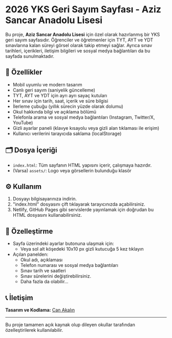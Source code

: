 
# 2026 YKS Geri Sayım Sayfası - Aziz Sancar Anadolu Lisesi

Bu proje, **Aziz Sancar Anadolu Lisesi** için özel olarak hazırlanmış bir YKS geri sayım sayfasıdır. Öğrenciler ve öğretmenler için TYT, AYT ve YDT sınavlarına kalan süreyi görsel olarak takip etmeyi sağlar. Ayrıca sınav tarihleri, içerikleri, iletişim bilgileri ve sosyal medya bağlantıları da bu sayfada sunulmaktadır.

## 🔧 Özellikler

- Mobil uyumlu ve modern tasarım
- Canlı geri sayım (saniyelik güncelleme)
- TYT, AYT ve YDT için ayrı ayrı sayaç kutuları
- Her sınav için tarih, saat, içerik ve süre bilgisi
- İlerleme çubuğu (yıllık sürecin yüzde olarak dolumu)
- Okul hakkında bilgi ve açıklama bölümü
- Telefonla arama ve sosyal medya bağlantıları (Instagram, Twitter/X, YouTube)
- Gizli ayarlar paneli (klavye kısayolu veya gizli alan tıklaması ile erişim)
- Kullanıcı verilerini tarayıcıda saklama (localStorage)

## 🗂️ Dosya İçeriği

- `index.html`: Tüm sayfanın HTML yapısını içerir, çalışmaya hazırdır.
- (Varsa) `assets/`: Logo veya görsellerin bulunduğu klasör

## ⚙️ Kullanım

1. Dosyayı bilgisayarınıza indirin.
2. "index.html" dosyasını çift tıklayarak tarayıcınızda açabilirsiniz.
3. Netlify, GitHub Pages gibi servislerde yayınlamak için doğrudan bu HTML dosyasını kullanabilirsiniz.

## 🧪 Özelleştirme

- Sayfa üzerindeki ayarlar butonuna ulaşmak için:
  - Veya sol alt köşedeki 10x10 px gizli kutucuğa 5 kez tıklayın
- Açılan panelden:
  - Okul adı, açıklaması
  - Telefon numarası ve sosyal medya bağlantıları
  - Sınav tarih ve saatleri
  - Sınav sürelerini değiştirebilirsiniz.
  - Daha fazla da olabilir...

## 📞 İletişim

**Tasarım ve Kodlama:** [Can Akalın](https://www.instagram.com/can_akalin)

---

Bu proje tamamen açık kaynak olup dileyen okullar tarafından özelleştirilerek kullanılabilir.
